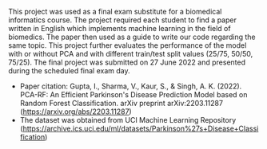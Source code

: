 This project was used as a final exam substitute for a biomedical informatics course. The project required each student to find a paper written in English which implements machine learning in the field of biomedics. The paper then used as a guide to write our code regarding the same topic. This project further evaluates the performance of the model with or without PCA and with different train/test split values (25/75, 50/50, 75/25). The final project was submitted on 27 June 2022 and presented during the scheduled final exam day.
- Paper citation: Gupta, I., Sharma, V., Kaur, S., & Singh, A. K. (2022). PCA-RF: An Efficient Parkinson's Disease Prediction Model based on Random Forest Classification. arXiv preprint arXiv:2203.11287 (https://arxiv.org/abs/2203.11287)
- The dataset was obtained from UCI Machine Learning Repository (https://archive.ics.uci.edu/ml/datasets/Parkinson%27s+Disease+Classification)
